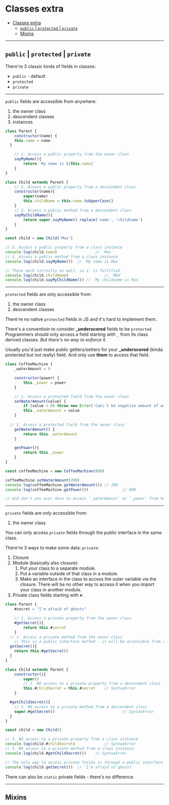 # Classes extra

- [Classes extra](#classes-extra)
	- [`public` | `protected` | `private`](#public--protected--private)
	- [Mixins](#mixins)

***

## `public` | `protected` | `private`

There're 3 classic kinds of fields in classes:

- `public` - default
- `protected`
- `private`

***

`public` fields are accessible from anywhere:

1. the owner class
2. descendent classes
3. instances

```js
class Parent {
	constructor(name) {
  	this.name = name
  }

	// 1. Access a public property from the owner class
	sayMyName(){
		return `My name is ${this.name}`
	}
}

class Child extends Parent {
	// 2. Access a public property from a descendent class
	constructor(name){
		super(name)
		this.childName = this.name.toUpperCase()
	}
	// 2. Access a public method from a descendent class
	sayMyChildName(){
		return super.sayMyName().replace('name', 'childname')
	}
}

const child = new Child('Max')

// 3. Access a public property from a class instance
console.log(child.name)					// `Max`
// 3. Access a public method from a class instance
console.log(child.sayMyName())	// `My name is Max`

// These work correctly as well, so 2. is fulfilled
console.log(child.childName)				// `MAX`
console.log(child.sayMyChildName())	// 'My childname is Max`
```

***

`protected` fields are only accessible from:

1. the owner class
2. descendent classes

There're no native `protected` fields in JS and it's hard to implement them. 

There's a conventioin to consider **_underscored** fields to be `protected`. Programmers should only access a field starting with `_` from its class derived classes. *But there's no way to enforce it.*

Usually you'd just make public getters/setters for your **_underscored** (kinda protected but not really) field. And only use **them** to access that field.

```js
class CoffeeMachine {
	_waterAmount = 0

	constructor(power) {
		this._power = power
	}

	// 1. Access a protected field from the owner class
	setWaterAmount(value) {
		if (value < 0) throw new Error('Can\'t be negative amount of water!')
		this._waterAmount = value
	}
  
  // 1. Access a protected field from the owner class
	getWaterAmount() {
		return this._waterAmount
	}

	getPower(){
		return this._power
	}
}

const coffeeMachine = new CoffeeMachine(800)

coffeeMachine.setWaterAmount(200)
console.log(coffeeMachine.getWaterAmount())	// 200
console.log(coffeeMachine.getPower())				// 800

// And don't you ever dare to access `_waterAmount` or `_power` from here directly!
```

***

`private` fields are only accessible from:

1. the owner class

You can only access `private` fields through the public interface in the same class.

There're 3 ways to make some data: `private`:

1. Closure
2. Module (basically also closure):
   1. Put your class to a separate module.
   2. Put a variable outside of that class in a module.
   3. Make an interface in the class to access the outer variable via the closure. There will be no other way to access it when you import your class in another module.
3. Private class fields starting with `#`.

```js
class Parent {
	#secret = "I'm afraid of ghosts"

	// 1. Access a private property from the owner class
	#getSecret(){
		return this.#secret
	}
  // 1. Access a private method from the owner class
	// This is a public interface method - it will be accessible from anywhere
  getSecret(){
    return this.#getSecret()
  }
}

class Child extends Parent {
	constructor(){
		super()
		// 2. NO access to a private property from a descendent class
		this.#childSecret = this.#secret	// SyntaxError
	}

  #getChildSecret(){
    // 2. NO access to a private method from a descendent class
  	super.#getSecret()								// SyntaxError
  }
}

const child = new Child()

// 3. NO access to a private property from a class instance
console.log(child.#childSecret)				// SyntaxError
// 3. NO access to a private method from a class instance
console.log(child.#getChildSecret())	// SyntaxError

// The only way to access private fields is through a public interface - if any exists
console.log(child.getSecret())	// `I'm afraid of ghosts`
```

There can also be `static` private fields - there's no difference. 

***


## Mixins

